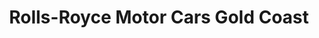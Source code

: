 ---
title: "Rolls-Royce Motor Cars Gold Coast"
url: /chicago/rolls-royce-motor-cars-gold-coast/
shop: car
---